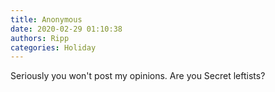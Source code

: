```yaml
---
title: Anonymous
date: 2020-02-29 01:10:38
authors: Ripp
categories: Holiday
---
```


 Seriously you won't post my opinions. Are you  Secret leftists?